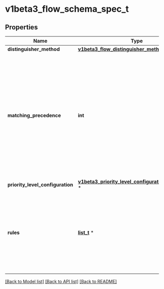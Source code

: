 # v1beta3_flow_schema_spec_t

## Properties
Name | Type | Description | Notes
------------ | ------------- | ------------- | -------------
**distinguisher_method** | [**v1beta3_flow_distinguisher_method_t**](v1beta3_flow_distinguisher_method.md) \* |  | [optional] 
**matching_precedence** | **int** | &#x60;matchingPrecedence&#x60; is used to choose among the FlowSchemas that match a given request. The chosen FlowSchema is among those with the numerically lowest (which we take to be logically highest) MatchingPrecedence.  Each MatchingPrecedence value must be ranged in [1,10000]. Note that if the precedence is not specified, it will be set to 1000 as default. | [optional] 
**priority_level_configuration** | [**v1beta3_priority_level_configuration_reference_t**](v1beta3_priority_level_configuration_reference.md) \* |  | 
**rules** | [**list_t**](v1beta3_policy_rules_with_subjects.md) \* | &#x60;rules&#x60; describes which requests will match this flow schema. This FlowSchema matches a request if and only if at least one member of rules matches the request. if it is an empty slice, there will be no requests matching the FlowSchema. | [optional] 

[[Back to Model list]](../README.md#documentation-for-models) [[Back to API list]](../README.md#documentation-for-api-endpoints) [[Back to README]](../README.md)


